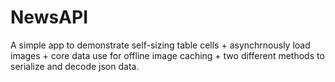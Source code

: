 # NewsAPI
A simple app to demonstrate self-sizing table cells + asynchrnously load images + core data use for offline image caching + two different methods to serialize and decode json data. 
